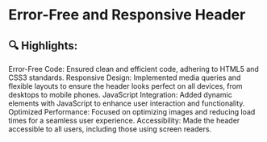 # Error-Free and Responsive Header
## 🔍 Highlights:

Error-Free Code:
Ensured clean and efficient code, adhering to HTML5 and CSS3 standards.
Responsive Design: 
Implemented media queries and flexible layouts to ensure the header looks perfect on all devices, from desktops to mobile phones.
JavaScript Integration:
Added dynamic elements with JavaScript to enhance user interaction and functionality.
Optimized Performance:
Focused on optimizing images and reducing load times for a seamless user experience.
Accessibility:
Made the header accessible to all users, including those using screen readers.
